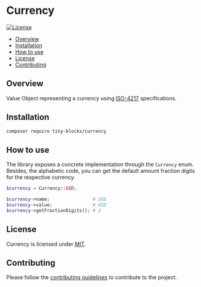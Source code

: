 # Currency

[![License](https://img.shields.io/badge/license-MIT-green)](LICENSE)

* [Overview](#overview)
* [Installation](#installation)
* [How to use](#how-to-use)
* [License](#license)
* [Contributing](#contributing)

<div id='overview'></div> 

## Overview

Value Object representing a currency using [ISO-4217]( https://www.iso.org/iso-4217-currency-codes.html) specifications.

<div id='installation'></div>

## Installation

```bash
composer require tiny-blocks/currency
```

<div id='how-to-use'></div>

## How to use

The library exposes a concrete implementation through the `Currency` enum. Besides, the alphabetic code, you can
get the default amount fraction digits for the respective currency.

```php
$currency = Currency::USD;

$currency->name;                # USD
$currency->value;               # USD
$currency->getFractionDigits(); # 2
```

<div id='license'></div>

## License

Currency is licensed under [MIT](LICENSE).

<div id='contributing'></div>

## Contributing

Please follow the [contributing guidelines](https://github.com/tiny-blocks/tiny-blocks/blob/main/CONTRIBUTING.md) to
contribute to the project.
